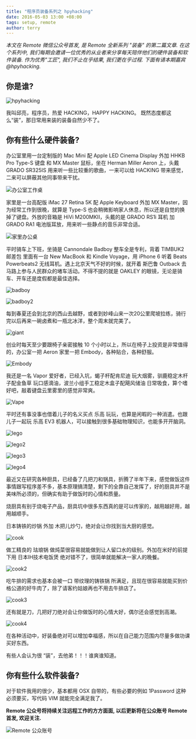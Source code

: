 ```yaml
---
title: "程序员装备系列之 hpyhacking"
date: 2016-05-03 13:00 +08:00
tags: setup, remote
author: terry
---
```


*本文在 Remote 微信公众号首发, 是 Remote 全新系列 "装备" 的第二篇文章. 在这个系列中, 我们每期会邀请一位优秀的从业者来分享每天陪伴他们的硬件装备和软件装备.  作为优秀"工匠", 我们不止在乎结果, 我们更在乎过程. 下面有请本期嘉宾 @hpyhacking.*


## 你是谁?

![hpyhacking](setup/happyhacking/hpyhacking.jpg)

我叫邱亮，程序员，热爱 HACKING，HAPPY HACKING。
既然态度都这么“装”，那日常用来装的装备自然少不了。

## 你有些什么硬件装备?

办公室里用一台定制版的 Mac Mini 配 Apple LED Cinema Display 外加 HHKB Pro Type-S 键盘 和 MX Master 鼠标，坐在 Herman Miller Aeron 上，头戴 GRADO SR325IS 用来听一些比较重的歌曲，一来可以给 HACKING 带来感觉，二来可以屏蔽其他同事带来干扰。

![办公室工作桌](setup/happyhacking/IMG_1207.JPG)

家里是一台高配版 iMac 27 Retina 5K 配 Apple Keyboard 外加 MX Master，因为经常工作到很晚，就算是 Type-S 也会稍微影响家人休息，所以还是自觉的换掉了键盘。外放的音箱是 HiVi M200MKII，头戴的是 GRADO RS1i 耳机 加 GRADO RA1 电池版耳放，用来听一些静点的音乐非常合适。

![家里办公桌](setup/happyhacking/IMG_1331.JPG)


平时骑车上下班，坐骑是 Cannondale Badboy 整车全是专利，背着 TIMBUK2 邮差包 里面有一台 New MacBook 和 Kindle Voyage，用 iPhone 6 听着 Beats Powerbeats2 无线耳机。遇上北京天气不好的时候，就开着 斯巴鲁 Outback 去马路上参与人民群众的堵车活动。不得不提的就是 OAKLEY 的眼镜，无论是骑车、开车还是度假都是最佳选择。

![badboy](setup/happyhacking/IMG_1341.JPG)

![badboy2](setup/happyhacking/IMG_0704.JPG)

每到春夏还会到北京的西山去越野，或者到妙峰山来一次20公里爬坡拉练，骑行完以后再来一碗卤煮和一瓶北冰洋，整个周末就完美了。

![giant](setup/happyhacking/IMG_0729.JPG)

创业时每天至少要跟椅子亲密接触 10 个小时以上，所以在椅子上投资是非常值得的，办公室一把 Aeron 家里一把 Embody，各种贴合，各种舒服。

![Embody](setup/happyhacking/IMG_1342.JPG)

我还是一名 Vapor 爱好者，已经入坑，蝎子杆配肯尼迪 玩大烟雾，驯鹿稳定木杆子配金鱼草 玩口感滴油，波兰小组手工稳定木盒子配飓风储油 日常吸食，算个嗜好吧，敲着键盘云里雾里的感觉非常爽。

![Vape](setup/happyhacking/IMG_1327.JPG)

平时还有事没事也借着儿子的名义买点 乐高 玩玩，也算是闲暇的一种消遣。也跟儿子一起玩 乐高 EV3 机器人，可以接触到很多基础物理知识，也能多开开脑洞。

![lego](setup/happyhacking/IMG_1338.JPG)

![lego2](setup/happyhacking/IMG_1337.JPG)

![lego3](setup/happyhacking/IMG_1333.JPG)

![lego4](setup/happyhacking/IMG_1332.JPG)


最近又在研究各种厨具，已经备了几把刀和锅具，折腾了半年下来，感觉做饭这件事情跟写程序差不多，基本原理搞清楚，剩下的全靠自己发挥了，好的厨具并不是美味所必须的，但确实有助于做饭时的心情和质量。

烧厨具有别于烧电子产品，厨具坑中很多东西真的是可以传家的，越用越好用，越用越顺手。

日本铸铁的炒锅 外加 木把儿炒勺，绝对会让你找到当大厨的感觉。

![cook](setup/happyhacking/IMG_1345.JPG)

做工精良的 珐琅锅 做炖菜很容易就能做到让人留口水的级别。外加在米好的前提下用 日本IH技术电饭煲 绝对错不了，很简单就能解决一家人的晚餐。

![cook2](setup/happyhacking/IMG_1346.JPG)

吃牛排的需求也基本会被一口 带纹理的铸铁锅 所满足，且现在很容易就能买到价格公道的好牛肉了，除了请客约姑娘再也不用去牛排店了。

![cook3](setup/happyhacking/IMG_1347.JPG)

还有就是刀，几把好刀绝对会让你做饭时的心情大好，偶尔还会感觉到高潮。

![cook4](setup/happyhacking/IMG_1229.JPG)

在各种活动中，好装备绝对可以增加幸福感，所以在自己能力范围内尽量多做功课买好东西。

有些人会认为很 “装”，去他弟！！！谁爽谁知道。


## 你有些什么软件装备?

对于软件我用的很少，基本都用 OSX 自带的，有些必要的例如 1Password 这种必须要买，写代码 VIM 就能完全满足我了。


**Remote 公众号将持续关注远程工作的方方面面, 以后更新将在公众账号 Remote 首发, 欢迎关注.**

![Remote 公众账号](qrcode_for_gh_eb28e07fed00_344.jpg)



